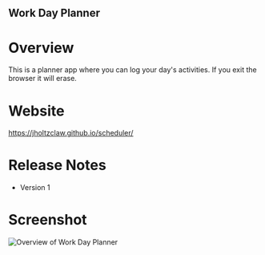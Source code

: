 
## Work Day Planner

# Overview
This is a planner app where you can log your day's activities. 
If you exit the browser it will erase. 

# Website
https://jholtzclaw.github.io/scheduler/

# Release Notes

* Version 1

# Screenshot
![Overview of Work Day Planner](/scheduler/images/SS1.jpg)